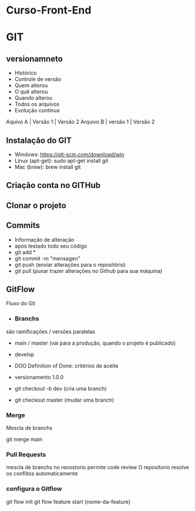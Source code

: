 # Curso-Front-End



# GIT
## versionamneto
- Histórico
- Controle de versão
- Quem alterou
- O quê alterou
- Quando alterou
- Todos os arquivos
- Evolução  contínua


Aquivo A | Versão 1 | Versão 2
Arquivo B | versão 1 | Versão 2

## Instalação do GIT

- Windows: https://git-scm.com/download/win
- Linux (apt-get): sudo apt-get install git
- Mac (brew): brew install git

## Criação conta no GITHub

## Clonar o projeto



## Commits
 - Informação de alteração
 - após testado  todo seu código 
 - git add *
 - git commit -m "mensagen"
 - git push (enviar alterações para o repositório)
 - git pull (puxar trazer alterações no Github para sua máquina)
 ## GitFlow
 Fluxo do Git

 - ### Branchs
 são ramificações / versões paralelas

 - main / master (vai para a produção, quando o projeto é publicado)
 - develop
 - DOO Definition of Done: critérios de aceite
 - versionamento 1.0.0

 - git checkout -b dev (cria uma branch)
 - git checkout master (mudar uma branch) 
 ### Merge
 Mescla de branchs

 git merge main

 ### Pull Requests
 mescla de branchs no reoostorio
 permite code review
 O repositorio resolve os conflitos  automaticamente

### configura o Gitflow
git flow init
git flow feature start {nome-da-feature}